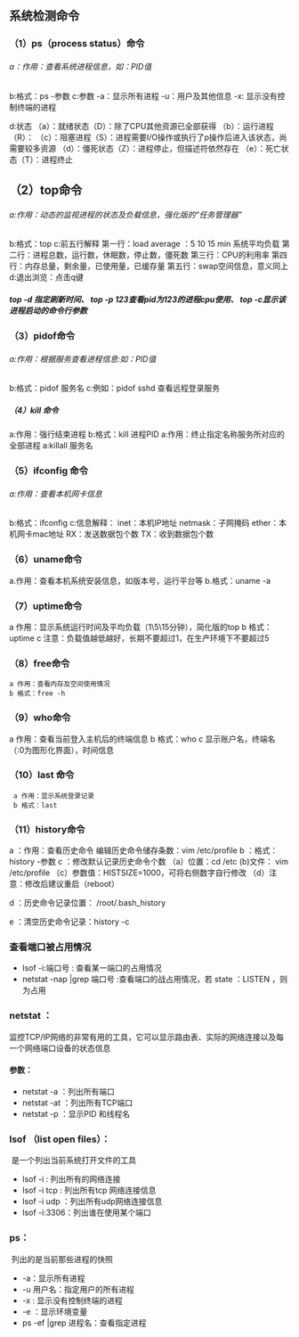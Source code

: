 ## 系统检测命令

### （1）ps（process status）命令

###### a：作用：查看系统进程信息，如：PID值

b:格式：ps -参数 c:参数 -a：显示所有进程 -u：用户及其他信息 -x: 显示没有控制终端的进程

d:状态 （a）：就绪状态（D）：除了CPU其他资源已全部获得 （b）：运行进程（R）： （c）：阻塞进程（S）：进程需要I/O操作或执行了p操作后进入该状态，尚需要较多资源 （d）：僵死状态（Z）：进程停止，但描述符依然存在 （e）：死亡状态（T）：进程终止

## （2）top命令

###### a:作用：动态的监视进程的状态及负载信息，强化版的“任务管理器”

b:格式：top c:前五行解释 第一行：load average ：5 10 15 min 系统平均负载 第二行：进程总数，运行数，休眠数，停止数，僵死数 第三行：CPU的利用率 第四行：内存总量，剩余量，已使用量，已缓存量 第五行：swap空间信息，意义同上 d:退出浏览：点击q键

##### top -d 指定刷新时间、 top -p 123查看pid为123的进程cpu使用、 top -c显示该进程启动的命令行参数

### （3）pidof命令

###### a:作用：根据服务查看进程信息:如：PID值

b:格式：pidof 服务名 c:例如：pidof sshd 查看远程登录服务

##### （4）kill 命令

a:作用：强行结束进程 b:格式：kill 进程PID a:作用：终止指定名称服务所对应的全部进程 a:killall 服务名

### （5）ifconfig 命令

###### a:作用：查看本机网卡信息

b:格式：ifconfig c:信息解释： inet：本机IP地址 netmask：子网掩码 ether：本机网卡mac地址 RX：发送数据包个数 TX：收到数据包个数

### （6）uname命令

a.作用：查看本机系统安装信息，如版本号，运行平台等 b.格式：uname -a

### （7）uptime命令

a 作用：显示系统运行时间及平均负载（1\5\15分钟），简化版的top b 格式：uptime c 注意：负载值越低越好，长期不要超过1，在生产环境下不要超过5

### （8）free命令

```
a 作用：查看内存及空间使用情况
b 格式：free -h
```

### （9）who命令

a 作用：查看当前登入主机后的终端信息 b 格式：who c 显示账户名，终端名（:0为图形化界面），时间信息

### （10）last 命令

```
 a 作用：显示系统登录记录
 b 格式：last
```

### （11）history命令

a ：作用：查看历史命令 编辑历史命令储存条数：vim /etc/profile b ：格式：history -参数 c ：修改默认记录历史命令个数 （a）位置：cd /etc (b)文件： vim /etc/profile （c）参数值：HISTSIZE=1000，可将右侧数字自行修改 （d）注意：修改后建议重启（reboot）

d ：历史命令记录位置： /root/.bash_history

e ：清空历史命令记录：history -c

### 查看端口被占用情况

- lsof -i:端口号   :  查看某一端口的占用情况
- netstat  -nap  |grep   端口号  :查看端口的战占用情况，若 state ：LISTEN ，则为占用

### netstat ：

​	监控TCP/IP网络的非常有用的工具，它可以显示路由表、实际的网络连接以及每一个网络端口设备的状态信息

#### 参数：

- netstat  -a   ：列出所有端口
- netstat -at   ：列出所有TCP端口
- netstat -p   ：显示PID 和线程名

### lsof （list open files）：

​	是一个列出当前系统打开文件的工具

- lsof -i   :  列出所有的网络连接
- lsof  -i tcp :  列出所有tcp 网络连接信息
- lsof  -i udp ：列出所有udp网络连接信息
- lsof -i:3306：列出谁在使用某个端口

### ps：

​	列出的是当前那些进程的快照

- -a：显示所有进程 
- -u  用户名：指定用户的所有进程
- -x : 显示没有控制终端的进程
- -e ：显示环境变量
- ps -ef |grep  进程名：查看指定进程





